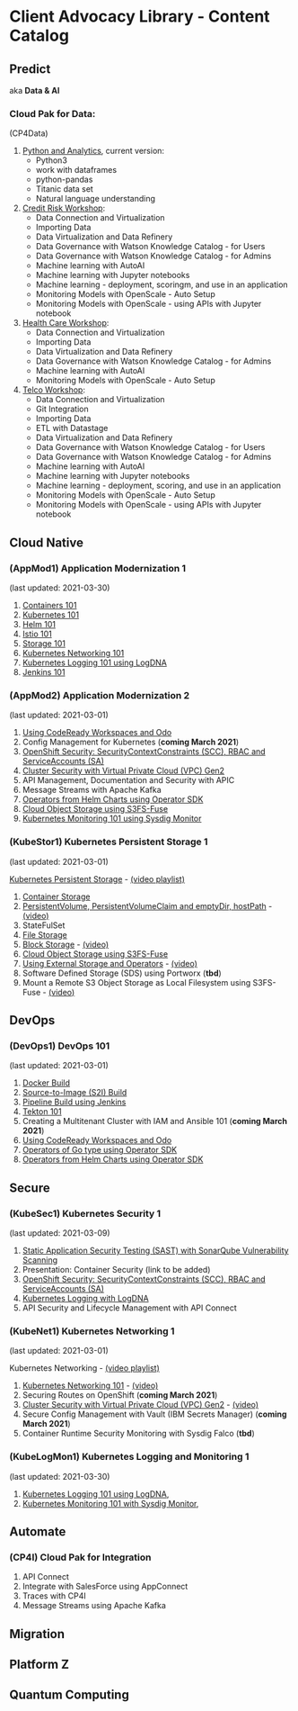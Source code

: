 # Client Advocacy Library - Content Catalog

## Predict
aka **Data & AI**

### Cloud Pak for Data:
(CP4Data)

1. [Python and Analytics](https://ibm.github.io/python-and-analytics/), current version: 
    * Python3
    * work with dataframes
    * python-pandas
    * Titanic data set
    * Natural language understanding
2. [Credit Risk Workshop](https://ibm.github.io/credit-risk-workshop-cpd/):
    * Data Connection and Virtualization
    * Importing Data
    * Data Virtualization and Data Refinery
    * Data Governance with Watson Knowledge Catalog - for Users
    * Data Governance with Watson Knowledge Catalog - for Admins
    * Machine learning with AutoAI
    * Machine learning with Jupyter notebooks
    * Machine learning - deployment, scoringm, and use in an application
    * Monitoring Models with OpenScale - Auto Setup
    * Monitoring Models with OpenScale - using APIs with Jupyter notebook
3. [Health Care Workshop](https://ibm.github.io/cpd-workshop-health-care/):
    * Data Connection and Virtualization
    * Importing Data
    * Data Virtualization and Data Refinery
    * Data Governance with Watson Knowledge Catalog - for Admins
    * Machine learning with AutoAI
    * Monitoring Models with OpenScale - Auto Setup
4. [Telco Workshop](https://ibm.github.io/cloudpakfordata-telco-churn-workshop/):
    * Data Connection and Virtualization
    * Git Integration
    * Importing Data
    * ETL with Datastage
    * Data Virtualization and Data Refinery
    * Data Governance with Watson Knowledge Catalog - for Users
    * Data Governance with Watson Knowledge Catalog - for Admins
    * Machine learning with AutoAI
    * Machine learning with Jupyter notebooks
    * Machine learning - deployment, scoring, and use in an application
    * Monitoring Models with OpenScale - Auto Setup
    * Monitoring Models with OpenScale - using APIs with Jupyter notebook

## Cloud Native

### (AppMod1) Application Modernization 1
(last updated: 2021-03-30)

1. [Containers 101](https://ibm.github.io/docker101/)
2. [Kubernetes 101](https://ibm.github.io/kube101/)
3. [Helm 101](https://ibm.github.io/helm101/)
4. [Istio 101](https://ibm.github.io/istio101/)
5. [Storage 101](https://ibm.github.io/kubernetes-storage/Lab1/)
6. [Kubernetes Networking 101](https://ibm.github.io/kubernetes-networking/services/)
7. [Kubernetes Logging 101 using LogDNA](https://ibm.github.io/kubernetes-logging-and-monitoring/logdna/lab-0/)
8. [Jenkins 101](https://ibm.github.io/jenkins101/)

### (AppMod2) Application Modernization 2
(last updated: 2021-03-01)

1. [Using CodeReady Workspaces and Odo](https://github.com/IBM/codeready-workspaces-workshop)
1. Config Management for Kubernetes (**coming March 2021**)
1. [OpenShift Security: SecurityContextConstraints (SCC), RBAC and ServiceAccounts (SA)](https://ibm.github.io/openshift-rbac-scc/)
1. [Cluster Security with Virtual Private Cloud (VPC) Gen2](https://ibm.github.io/kubernetes-networking/vpcgen2/)
1. API Management, Documentation and Security with APIC
1. Message Streams with Apache Kafka
1. [Operators from Helm Charts using Operator SDK](https://ibm.github.io/kubernetes-operators/lab3/)
1. [Cloud Object Storage using S3FS-Fuse](https://ibm.github.io/kubernetes-storage/Lab5/)
1. [Kubernetes Monitoring 101 using Sysdig Monitor](https://ibm.github.io/kubernetes-logging-and-monitoring/sysdig/lab-0/)

### (KubeStor1) Kubernetes Persistent Storage 1
(last updated: 2021-03-01)

[Kubernetes Persistent Storage](https://ibm.github.io/kubernetes-storage) - [(video playlist)](https://www.youtube.com/watch?v=GxT8g3-V3lk&list=PLzpeuWUENMK3ZnmjtvXgQOo1ksiG8I-aI)

1. [Container Storage](https://ibm.github.io/docker101/lab-3/)
1. [PersistentVolume, PersistentVolumeClaim and emptyDir, hostPath](https://ibm.github.io/kubernetes-storage/Lab1/) - [(video)](https://www.youtube.com/watch?v=GxT8g3-V3lk)
1. StateFulSet
1. [File Storage](https://ibm.github.io/kubernetes-storage/Lab2/)
1. [Block Storage](https://ibm.github.io/kubernetes-storage/Lab3/) - [(video)](https://www.youtube.com/watch?v=rUR0R1G5eq0)
1. [Cloud Object Storage using S3FS-Fuse](https://ibm.github.io/kubernetes-storage/Lab5/)
1. [Using External Storage and Operators](https://ibm.github.io/kubernetes-storage/Lab7/) - [(video)](https://www.youtube.com/watch?v=JSYZgzsScL4)
1. Software Defined Storage (SDS) using Portworx (**tbd**)
1. Mount a Remote S3 Object Storage as Local Filesystem using S3FS-Fuse - [(video)](https://www.youtube.com/watch?v=0xS1lBgHDX8)

## DevOps

### (DevOps1) DevOps 101
(last updated: 2021-03-01)

1. [Docker Build](https://remkohdev.github.io/openshift-builds/docker-build/)
2. [Source-to-Image (S2I) Build](https://ibm.github.io/s2i-open-liberty-workshop/)
3. [Pipeline Build using Jenkins](https://remkohdev.github.io/openshift-builds/pipeline-build/lab-01/)
4. [Tekton 101](https://ibm.github.io/tekton-tutorial-openshift/)
5. Creating a Multitenant Cluster with IAM and Ansible 101 (**coming March 2021**)
6. [Using CodeReady Workspaces and Odo](https://github.com/IBM/codeready-workspaces-workshop)
7. [Operators of Go type using Operator SDK](https://ibm.github.io/kubernetes-operators/lab2/)
8. [Operators from Helm Charts using Operator SDK](https://ibm.github.io/kubernetes-operators/lab3/)

## Secure

### (KubeSec1) Kubernetes Security 1
(last updated: 2021-03-09)

1. [Static Application Security Testing (SAST) with SonarQube Vulnerability Scanning](https://ibm.github.io/sonarqube/)
1. Presentation: Container Security (link to be added)
1. [OpenShift Security: SecurityContextConstraints (SCC), RBAC and ServiceAccounts (SA)](https://ibm.github.io/openshift-rbac-scc/)
1. [Kubernetes Logging with LogDNA](https://ibm.github.io/kubernetes-logging-and-monitoring/logdna/lab-0/)
1. API Security and Lifecycle Management with API Connect

### (KubeNet1) Kubernetes Networking 1
(last updated: 2021-03-01)

Kubernetes Networking - [(video playlist)](https://www.youtube.com/watch?v=yRVWFMLZnL0&list=PLzpeuWUENMK0gALi-vr-lrDRymbZ7KTPf)

1. [Kubernetes Networking 101](https://ibm.github.io/kubernetes-networking/services/) - [(video)](https://www.youtube.com/watch?v=yRVWFMLZnL0)
1. Securing Routes on OpenShift (**coming March 2021**)
1. [Cluster Security with Virtual Private Cloud (VPC) Gen2](https://ibm.github.io/kubernetes-networking/vpcgen2/) - [(video)](https://www.youtube.com/watch?v=oqSCAyy6DrU)
1. Secure Config Management with Vault (IBM Secrets Manager) (**coming March 2021**)
1. Container Runtime Security Monitoring with Sysdig Falco (**tbd**)

### (KubeLogMon1) Kubernetes Logging and Monitoring 1
(last updated: 2021-03-30)

1. [Kubernetes Logging 101 using LogDNA](https://ibm.github.io/kubernetes-logging-and-monitoring/logdna/lab-0/),
1. [Kubernetes Monitoring 101 with Sysdig Monitor](https://ibm.github.io/kubernetes-logging-and-monitoring/sysdig/lab-0/),

## Automate

### (CP4I) Cloud Pak for Integration 

1. API Connect
2. Integrate with SalesForce using AppConnect
3. Traces with CP4I
4. Message Streams using Apache Kafka

## Migration

## Platform Z

## Quantum Computing
